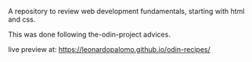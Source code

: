 A repository to review web development fundamentals, starting with html and css.

This was done following the-odin-project advices.

live preview at: https://leonardopalomo.github.io/odin-recipes/
